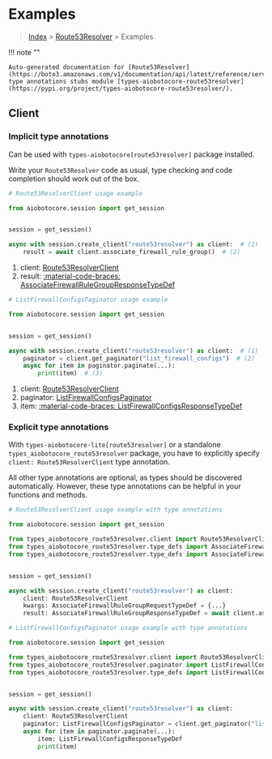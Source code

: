 # Examples

> [Index](../README.md) > [Route53Resolver](./README.md) > Examples

!!! note ""

    Auto-generated documentation for [Route53Resolver](https://boto3.amazonaws.com/v1/documentation/api/latest/reference/services/route53resolver.html#route53resolver)
    type annotations stubs module [types-aiobotocore-route53resolver](https://pypi.org/project/types-aiobotocore-route53resolver/).

## Client

### Implicit type annotations

Can be used with `types-aiobotocore[route53resolver]` package installed.

Write your `Route53Resolver` code as usual,
type checking and code completion should work out of the box.



```python
# Route53ResolverClient usage example

from aiobotocore.session import get_session


session = get_session()

async with session.create_client("route53resolver") as client:  # (1)
    result = await client.associate_firewall_rule_group()  # (2)
```

1. client: [Route53ResolverClient](./client.md)
2. result: [:material-code-braces: AssociateFirewallRuleGroupResponseTypeDef](./type_defs.md#associatefirewallrulegroupresponsetypedef) 



```python
# ListFirewallConfigsPaginator usage example

from aiobotocore.session import get_session


session = get_session()

async with session.create_client("route53resolver") as client:  # (1)
    paginator = client.get_paginator("list_firewall_configs")  # (2)
    async for item in paginator.paginate(...):
        print(item)  # (3)
```

1. client: [Route53ResolverClient](./client.md)
2. paginator: [ListFirewallConfigsPaginator](./paginators.md#listfirewallconfigspaginator)
3. item: [:material-code-braces: ListFirewallConfigsResponseTypeDef](./type_defs.md#listfirewallconfigsresponsetypedef) 




### Explicit type annotations

With `types-aiobotocore-lite[route53resolver]`
or a standalone `types_aiobotocore_route53resolver` package, you have to explicitly specify
`client: Route53ResolverClient` type annotation.

All other type annotations are optional, as types should be discovered automatically.
However, these type annotations can be helpful in your functions and methods.


```python
# Route53ResolverClient usage example with type annotations

from aiobotocore.session import get_session

from types_aiobotocore_route53resolver.client import Route53ResolverClient
from types_aiobotocore_route53resolver.type_defs import AssociateFirewallRuleGroupResponseTypeDef
from types_aiobotocore_route53resolver.type_defs import AssociateFirewallRuleGroupRequestTypeDef


session = get_session()

async with session.create_client("route53resolver") as client:
    client: Route53ResolverClient
    kwargs: AssociateFirewallRuleGroupRequestTypeDef = {...}
    result: AssociateFirewallRuleGroupResponseTypeDef = await client.associate_firewall_rule_group(**kwargs)
```



```python
# ListFirewallConfigsPaginator usage example with type annotations

from aiobotocore.session import get_session

from types_aiobotocore_route53resolver.client import Route53ResolverClient
from types_aiobotocore_route53resolver.paginator import ListFirewallConfigsPaginator
from types_aiobotocore_route53resolver.type_defs import ListFirewallConfigsResponseTypeDef


session = get_session()

async with session.create_client("route53resolver") as client:
    client: Route53ResolverClient
    paginator: ListFirewallConfigsPaginator = client.get_paginator("list_firewall_configs")
    async for item in paginator.paginate(...):
        item: ListFirewallConfigsResponseTypeDef
        print(item)
```


